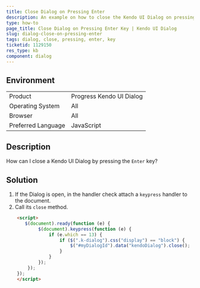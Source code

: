 ```yaml
---
title: Close Dialog on Pressing Enter
description: An example on how to close the Kendo UI Dialog on pressing the Enter key.
type: how-to
page_title: Close Dialog on Pressing Enter Key | Kendo UI Dialog
slug: dialog-close-on-pressing-enter
tags: dialog, close, pressing, enter, key
ticketid: 1129150
res_type: kb
component: dialog
---
```


## Environment

<table>
 <tr>
  <td>Product</td>
  <td>Progress Kendo UI Dialog</td>
 </tr>
 <tr>
  <td>Operating System</td>
  <td>All</td>
 </tr>
 <tr>
  <td>Browser</td>
  <td>All</td>
 </tr>
 <tr>
  <td>Preferred Language</td>
  <td>JavaScript</td>
 </tr>
</table>

## Description

How can I close a Kendo UI Dialog by pressing the `Enter` key?

## Solution

1. If the Dialog is open, in the handler check attach a `keypress` handler to the document.
1. Call its `close` method.

```html
	<script>
	   $(document).ready(function (e) {
			$(document).keypress(function (e) {
				if (e.which == 13) {
					if ($(".k-dialog").css("display") == "block") {
						$("#myDialogId").data("kendoDialog").close();
					}
				}
			});
		});
	});
	</script>
```
